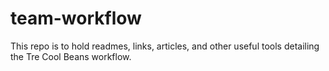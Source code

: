 # team-workflow
This repo is to hold readmes, links, articles, and other useful tools detailing the Tre Cool Beans workflow.

